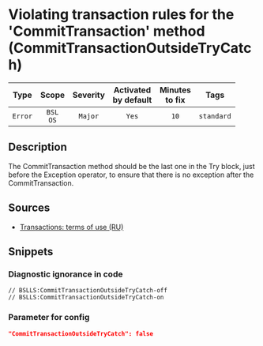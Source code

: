 # Violating transaction rules for the 'CommitTransaction' method (CommitTransactionOutsideTryCatch)

|   Type    |    Scope    | Severity |    Activated<br>by default    |    Minutes<br>to fix    |    Tags    |
|:--------:|:-----------------------------:|:--------:|:------------------------------:|:-----------------------------------:|:----------:|
| `Error` |         `BSL`<br>`OS`         | `Major` |              `Yes`              |                `10`                 | `standard` |

<!-- Блоки выше заполняются автоматически, не трогать -->
## Description

The CommitTransaction method should be the last one in the Try block, just before the Exception operator, to ensure that there is no exception after the CommitTransaction.

## Sources

* [Transactions: terms of use (RU)](https://its.1c.ru/db/v8std/content/783/hdoc/_top/)

## Snippets

<!-- Блоки ниже заполняются автоматически, не трогать -->
### Diagnostic ignorance in code

```bsl
// BSLLS:CommitTransactionOutsideTryCatch-off
// BSLLS:CommitTransactionOutsideTryCatch-on
```

### Parameter for config

```json
"CommitTransactionOutsideTryCatch": false
```
